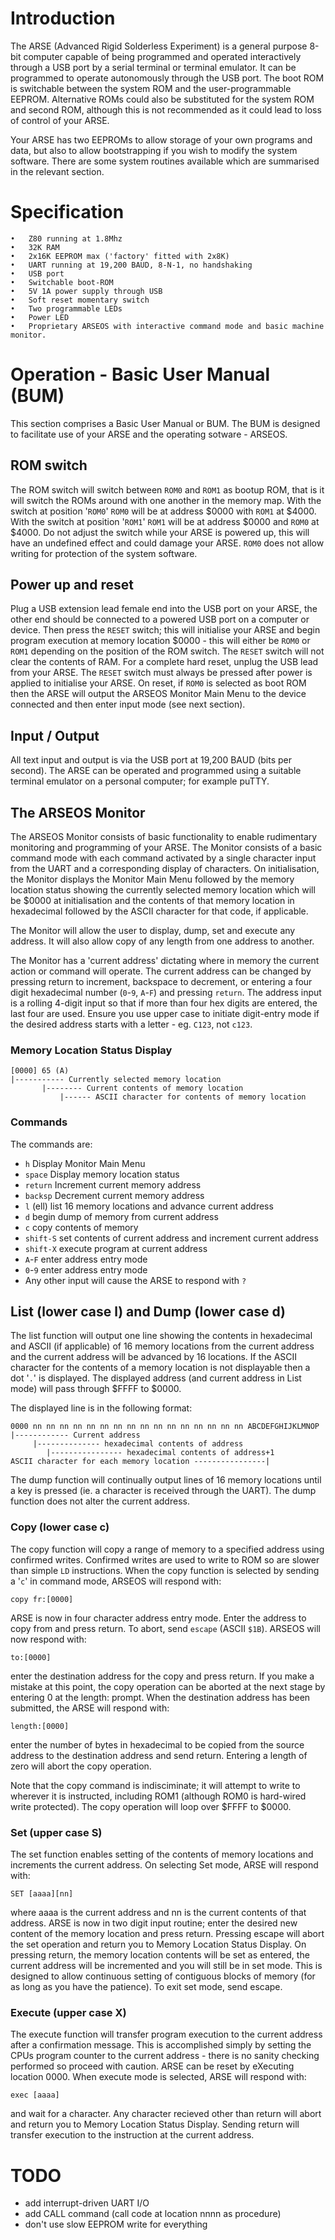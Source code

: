 # Introduction

The ARSE (Advanced Rigid Solderless Experiment) is a general purpose 8-bit computer capable of being programmed and operated interactively through a USB port by a serial terminal or terminal emulator. It can be programmed to operate autonomously through the USB port. The boot ROM is switchable between the system ROM and the user-programmable EEPROM. Alternative ROMs could also be substituted for the system ROM and second ROM, although this is not recommended as it could lead to loss of control of your ARSE.

Your ARSE has two EEPROMs to allow storage of your own programs and data, but also to allow bootstrapping if you wish to modify the system software. There are some system routines available which are summarised in the relevant section.

# Specification

    •	Z80 running at 1.8Mhz
    •	32K RAM
    •	2x16K EEPROM max ('factory' fitted with 2x8K)
    •	UART running at 19,200 BAUD, 8-N-1, no handshaking
    •	USB port
    •	Switchable boot-ROM
    •	5V 1A power supply through USB
    •	Soft reset momentary switch
    •	Two programmable LEDs
    •	Power LED
    •	Proprietary ARSEOS with interactive command mode and basic machine monitor.

# Operation - Basic User Manual (BUM)

This section comprises a Basic User Manual or BUM. The BUM is designed to facilitate use of your ARSE and the operating sotware - ARSEOS.

## ROM switch

The ROM switch will switch between `ROM0` and `ROM1` as bootup ROM, that is it will switch the ROMs around with one another in the memory map. With the switch at position '`ROM0`' `ROM0` will be at address $0000 with `ROM1` at $4000. With the switch at position '`ROM1`' `ROM1` will be at address $0000 and `ROM0` at $4000. Do not adjust the switch while your ARSE is powered up, this will have an undefined effect and could damage your ARSE. `ROM0` does not allow writing for protection of the system software.

## Power up and reset

Plug a USB extension lead female end into the USB port on your ARSE, the other end should be connected to a powered USB port on a computer or device. Then press the `RESET` switch; this will initialise your ARSE and begin program execution at memory location $0000 - this will either be `ROM0` or `ROM1` depending on the position of the ROM switch.
The `RESET` switch will not clear the contents of RAM. For a complete hard reset, unplug the USB lead from your ARSE. The `RESET` switch must always be pressed after power is applied to initialise your ARSE.
On reset, if `ROM0` is selected as boot ROM then the ARSE will output the ARSEOS Monitor Main Menu to the device connected and then enter input mode (see next section).

## Input / Output

All text input and output is via the USB port at 19,200 BAUD (bits per second). The ARSE can be operated and programmed using a suitable terminal emulator on a personal computer; for example puTTY.

## The ARSEOS Monitor

The ARSEOS Monitor consists of basic functionality to enable rudimentary monitoring and programming of your ARSE. The Monitor consists of a basic command mode with each command activated by a single character input from the UART and a corresponding display of characters. On initialisation, the Monitor displays the Monitor Main Menu followed by the memory location status showing the currently selected memory location which will be $0000 at initialisation and the contents of that memory location in hexadecimal followed by the ASCII character for that code, if applicable.

The Monitor will allow the user to display, dump, set and execute any address. It will also allow copy of any length from one address to another.

The Monitor has a 'current address' dictating where in memory the current action or command will operate. The current address can be changed by pressing return to increment, backspace to decrement, or entering a four digit hexadecimal number (`0`-`9`, `A`-`F`) and pressing `return`. The address input is a rolling 4-digit input so that if more than four hex digits are entered, the last four are used. Ensure you use upper case to initiate digit-entry mode if the desired address starts with a letter - eg. `C123`, not `c123`.

### Memory Location Status Display

```
[0000] 65 (A)
|----------- Currently selected memory location
       |-------- Current contents of memory location
           |------ ASCII character for contents of memory location
```

### Commands

The commands are:

- `h` Display Monitor Main Menu
- `space` Display memory location status
- `return` Increment current memory address
- `backsp` Decrement current memory address
- `l` (ell) list 16 memory locations and advance current address
- `d` begin dump of memory from current address
- `c` copy contents of memory
- `shift-S` set contents of current address and increment current address
- `shift-X` execute program at current address
- `A`-`F` enter address entry mode
- `0`-`9` enter address entry mode
- Any other input will cause the ARSE to respond with `?`

## List (lower case l) and Dump (lower case d)

The list function will output one line showing the contents in hexadecimal and ASCII (if applicable) of 16 memory locations from the current address and the current address will be advanced by 16 locations. If the ASCII character for the contents of a memory location is not displayable then a dot '`.`' is displayed. The displayed address (and current address in List mode) will pass through $FFFF to $0000.

The displayed line is in the following format:

```
0000 nn nn nn nn nn nn nn nn nn nn nn nn nn nn nn nn ABCDEFGHIJKLMNOP
|------------ Current address
     |-------------- hexadecimal contents of address
        |---------------- hexadecimal contents of address+1
ASCII character for each memory location ----------------|
```

The dump function will continually output lines of 16 memory locations until a key is pressed (ie. a character is received through the UART). The dump function does not alter the current address.

### Copy (lower case c)

The copy function will copy a range of memory to a specified address using confirmed writes. Confirmed writes are used to write to ROM so are slower than simple `LD` instructions. When the copy function is selected by sending a '`c`' in command mode, ARSEOS will respond with:

```
copy fr:[0000]
```

ARSE is now in four character address entry mode. Enter the address to copy from and press return. To abort, send `escape` (ASCII `$1B`). ARSEOS will now respond with:

```
to:[0000]
```

enter the destination address for the copy and press return. If you make a mistake at this point, the copy operation can be aborted at the next stage by entering 0 at the length: prompt. When the destination address has been submitted, the ARSE will respond with:

```
length:[0000]
```

enter the number of bytes in hexadecimal to be copied from the source address to the destination address and send return. Entering a length of zero will abort the copy operation.

Note that the copy command is indisciminate; it will attempt to write to wherever it is instructed, including ROM1 (although ROM0 is hard-wired write protected). The copy operation will loop over $FFFF to $0000.

### Set (upper case S)

The set function enables setting of the contents of memory locations and increments the current address. On selecting Set mode, ARSE will respond with:

```
SET [aaaa][nn]
```

where aaaa is the current address and nn is the current contents of that address. ARSE is now in two digit input routine; enter the desired new content of the memory location and press return. Pressing escape will abort the set operation and return you to Memory Location Status Display. On pressing return, the memory location contents will be set as entered, the current address will be incremented and you will still be in set mode. This is designed to allow continuous setting of contiguous blocks of memory (for as long as you have the patience). To exit set mode, send escape.

### Execute (upper case X)

The execute function will transfer program execution to the current address after a confirmation message. This is accomplished simply by setting the CPUs program counter to the current address - there is no sanity checking performed so proceed with caution. ARSE can be reset by eXecuting location 0000. When execute mode is selected, ARSE will respond with:

```
exec [aaaa]
```

and wait for a character. Any character recieved other than return will abort and return you to Memory Location Status Display. Sending return will transfer execution to the instruction at the current address.

# TODO

- add interrupt-driven UART I/O
- add CALL command (call code at location nnnn as procedure)
- don't use slow EEPROM write for everything
